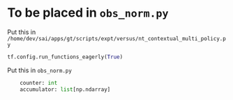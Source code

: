 # To be placed in `obs_norm.py`

Put this in `/home/dev/sai/apps/gt/scripts/expt/versus/nt_contextual_multi_policy.py`

```py
tf.config.run_functions_eagerly(True)
```

Put this in `obs_norm.py`

```py
    counter: int
    accumulator: list[np.ndarray]
```

```py

```